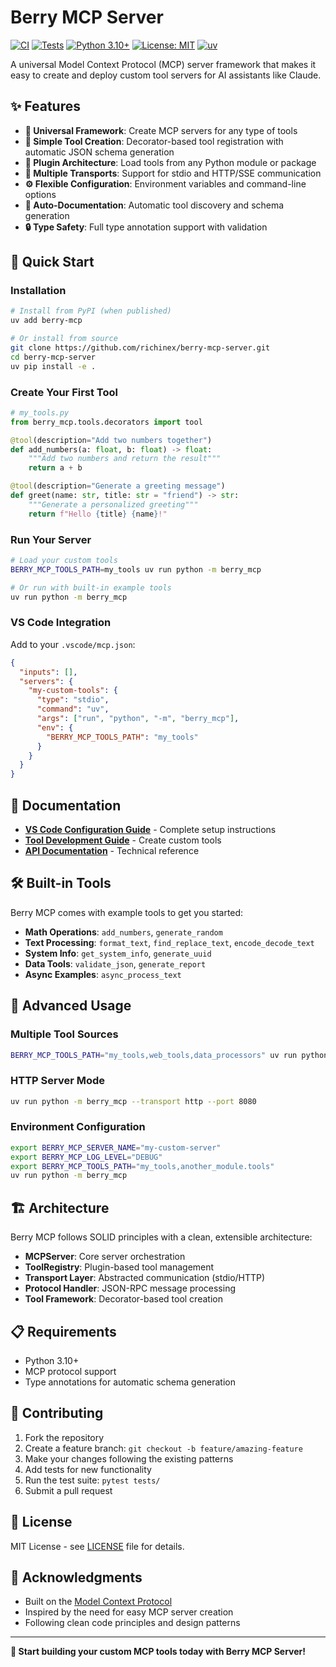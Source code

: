 # Berry MCP Server

[![CI](https://github.com/richinex/berry-mcp/actions/workflows/ci.yml/badge.svg)](https://github.com/richinex/berry-mcp/actions/workflows/ci.yml)
[![Tests](https://img.shields.io/badge/tests-53%20passed-brightgreen)](https://github.com/richinex/berry-mcp/actions/workflows/ci.yml)
[![Python 3.10+](https://img.shields.io/badge/python-3.10+-blue.svg)](https://www.python.org/downloads/)
[![License: MIT](https://img.shields.io/badge/License-MIT-yellow.svg)](https://opensource.org/licenses/MIT)
[![uv](https://img.shields.io/badge/package%20manager-uv-blue)](https://github.com/astral-sh/uv)

A universal Model Context Protocol (MCP) server framework that makes it easy to create and deploy custom tool servers for AI assistants like Claude.

## ✨ Features

- **🔧 Universal Framework**: Create MCP servers for any type of tools
- **🎯 Simple Tool Creation**: Decorator-based tool registration with automatic JSON schema generation
- **🔌 Plugin Architecture**: Load tools from any Python module or package
- **🚀 Multiple Transports**: Support for stdio and HTTP/SSE communication
- **⚙️ Flexible Configuration**: Environment variables and command-line options
- **📝 Auto-Documentation**: Automatic tool discovery and schema generation
- **🔒 Type Safety**: Full type annotation support with validation

## 🚀 Quick Start

### Installation

```bash
# Install from PyPI (when published)
uv add berry-mcp

# Or install from source
git clone https://github.com/richinex/berry-mcp-server.git
cd berry-mcp-server
uv pip install -e .
```

### Create Your First Tool

```python
# my_tools.py
from berry_mcp.tools.decorators import tool

@tool(description="Add two numbers together")
def add_numbers(a: float, b: float) -> float:
    """Add two numbers and return the result"""
    return a + b

@tool(description="Generate a greeting message")  
def greet(name: str, title: str = "friend") -> str:
    """Generate a personalized greeting"""
    return f"Hello {title} {name}!"
```

### Run Your Server

```bash
# Load your custom tools
BERRY_MCP_TOOLS_PATH=my_tools uv run python -m berry_mcp

# Or run with built-in example tools
uv run python -m berry_mcp
```

### VS Code Integration

Add to your `.vscode/mcp.json`:

```json
{
  "inputs": [],
  "servers": {
    "my-custom-tools": {
      "type": "stdio",
      "command": "uv",
      "args": ["run", "python", "-m", "berry_mcp"],
      "env": {
        "BERRY_MCP_TOOLS_PATH": "my_tools"
      }
    }
  }
}
```

## 📖 Documentation

- **[VS Code Configuration Guide](docs/VSCODE_CONFIGURATION.md)** - Complete setup instructions
- **[Tool Development Guide](docs/TOOL_DEVELOPMENT.md)** - Create custom tools
- **[API Documentation](docs/API.md)** - Technical reference

## 🛠️ Built-in Tools

Berry MCP comes with example tools to get you started:

- **Math Operations**: `add_numbers`, `generate_random`
- **Text Processing**: `format_text`, `find_replace_text`, `encode_decode_text`
- **System Info**: `get_system_info`, `generate_uuid`
- **Data Tools**: `validate_json`, `generate_report`
- **Async Examples**: `async_process_text`

## 🔧 Advanced Usage

### Multiple Tool Sources
```bash
BERRY_MCP_TOOLS_PATH="my_tools,web_tools,data_processors" uv run python -m berry_mcp
```

### HTTP Server Mode
```bash
uv run python -m berry_mcp --transport http --port 8080
```

### Environment Configuration
```bash
export BERRY_MCP_SERVER_NAME="my-custom-server"
export BERRY_MCP_LOG_LEVEL="DEBUG"
export BERRY_MCP_TOOLS_PATH="my_tools,another_module.tools"
uv run python -m berry_mcp
```

## 🏗️ Architecture

Berry MCP follows SOLID principles with a clean, extensible architecture:

- **MCPServer**: Core server orchestration
- **ToolRegistry**: Plugin-based tool management
- **Transport Layer**: Abstracted communication (stdio/HTTP)
- **Protocol Handler**: JSON-RPC message processing
- **Tool Framework**: Decorator-based tool creation

## 📋 Requirements

- Python 3.10+
- MCP protocol support
- Type annotations for automatic schema generation

## 🤝 Contributing

1. Fork the repository
2. Create a feature branch: `git checkout -b feature/amazing-feature`
3. Make your changes following the existing patterns
4. Add tests for new functionality
5. Run the test suite: `pytest tests/`
6. Submit a pull request

## 📝 License

MIT License - see [LICENSE](LICENSE) file for details.

## 🙏 Acknowledgments

- Built on the [Model Context Protocol](https://modelcontextprotocol.io/)
- Inspired by the need for easy MCP server creation
- Following clean code principles and design patterns

---

**🚀 Start building your custom MCP tools today with Berry MCP Server!**